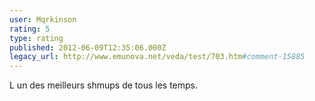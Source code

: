 ```yaml
---
user: Mqrkinson
rating: 5
type: rating
published: 2012-06-09T12:35:06.000Z
legacy_url: http://www.emunova.net/veda/test/703.htm#comment-15885
---
```

L un des meilleurs shmups de tous les temps.